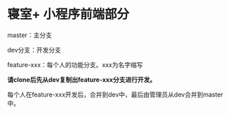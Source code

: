 # 寝室+ 小程序前端部分

master：主分支

dev分支：开发分支

feature-xxx：每个人的功能分支。xxx为名字缩写



**请clone后先从dev复制出feature-xxx分支进行开发。**


每个人在feature-xxx开发后，合并到dev中，最后由管理员从dev合并到master中。

